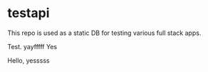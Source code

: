 # testapi

This repo is used as a static DB for testing various full stack apps. 

Test.
yayfffff
Yes

Hello, yesssss